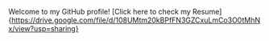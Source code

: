 Welcome to my GitHub profile!
[Click here to check my Resume] {https://drive.google.com/file/d/108UMtm20kBPfFN3GZCxuLmCo3O0tMhNx/view?usp=sharing}


